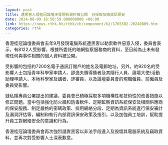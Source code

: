 ```yaml
---
layout: post
title: 遭黑客入侵桂冠論壇未發現有資料被公開　已採取加強資訊保安
date: 2024-08-09 16:50:59.000000000 +08:00
link: https://news.rthk.hk/rthk/ch/component/k2/1765502-20240809.htm
categories: rthk
---
```


香港桂冠論壇委員會去年9月發現電腦系統遭黑客以勒索軟件惡意入侵，委員會表示，有8122人受影響，根據所委託的暗網監察服務商的資料，至目前為止未有發現任何與事件相關的個人資料被公開。

受影響的包括約7200名電子通訊訂閱戶的姓名及電郵地址，另外，約920名的受影響人士包括青年科學家申請人、邵逸夫獎得獎者及其隨行人員、論壇大使/活動助理申請人、本地科學家及講者、評審員，以及論壇委員會的現職僱員、前僱員及委員受影響。

就私隱專員公署提出的建議，委員會已積極採取多項機構性和技術性的改善措施以修正問題，當中包括強化防火牆和防毒軟件、定期監察資訊系統保安及相關供應商的保安服務、制定嚴格的密碼政策、採用網絡分段、定期為資訊系統進行保安審計及漏洞評估等，編制和執行內部資訊保安政策及指引，以及加強員工培訓，幫助提升員工對網絡安全的意識和行為。

香港桂冠論壇委員會再次強烈譴責黑客以非法手段進入及毁壞其電腦系統及竊取資料，並再次對受影響人士深表歉意。
